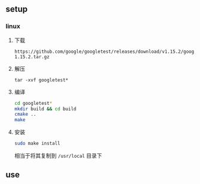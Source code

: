 ## setup

### linux

1. 下载 
    
    ```
    https://github.com/google/googletest/releases/download/v1.15.2/googletest-1.15.2.tar.gz
    ```

2. 解压
    
    ```
    tar -xvf googletest*
    ```

3. 编译

    ```sh
    cd googletest*
    mkdir build && cd build
    cmake ..
    make
    ```

4. 安装

    ```sh
    sudo make install
    ```

    相当于将其复制到 `/usr/local` 目录下


## use